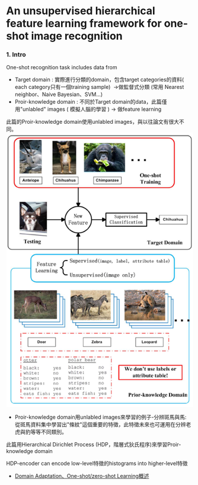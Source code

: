 # An unsupervised hierarchical feature learning framework for one-shot image recognition

### 1. Intro
One-shot recognition task includes data from 
- Target domain : 實際進行分類的domain，包含target categories的資料( each category只有一個training sample)  ->做監督式分類 (常用 Nearest neighbor、Naive Bayesian、SVM...)
- Proir-knowledge domain : 不同於Target domain的data，此篇僅用"unlabled" images ( 模擬人腦的學習 ) -> 做feature learning


此篇的Proir-knowledge domain使用unlabled images，與以往論文有很大不同。
![](https://github.com/jasminehung/Deep-Learning-paper/blob/master/images/target.PNG)

- Proir-knowledge domain用unlabled images來學習的例子-分辨斑馬與馬: 從斑馬資料集中學習出"條紋"這個重要的特徵，此特徵未來也可運用在分辨老虎與豹等等不同類別。

此篇用Hierarchical Dirichlet Process (HDP，階層式狄氏程序)來學習Proir-knowledge domain

HDP-encoder can encode low-level特徵的histograms into higher-level特徵





- [Domain Adaptation、One-shot/zero-shot Learning概述](https://kknews.cc/zh-tw/news/3jqr65o.html)
